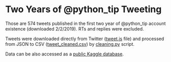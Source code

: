 # Two Years of @python_tip Tweeting

Those are 574 tweets published in the first two year of @python_tip account existence (downloaded 2/2/2019). RTs and replies were excluded. 

Tweets were downloaded directly from Twitter ([tweet.js](https://github.com/simecek/two-years-of-python_tip/blob/master/data/tweet.js) file) and processed from JSON to CSV ([tweet_cleaned.csv](https://github.com/simecek/two-years-of-python_tip/blob/master/data/tweet_cleaned.csv)) by [cleaning.py](https://github.com/simecek/two-years-of-python_tip/blob/master/scripts/cleaning.py) script.  

Data can be also accessed as a [public Kaggle database](https://www.kaggle.com/simecek/two-years-of-python-tip).